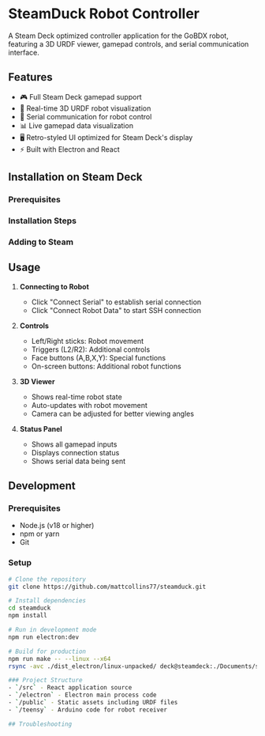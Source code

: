 # SteamDuck Robot Controller

A Steam Deck optimized controller application for the GoBDX robot, featuring a 3D URDF viewer, gamepad controls, and serial communication interface.

## Features

- 🎮 Full Steam Deck gamepad support
- 🤖 Real-time 3D URDF robot visualization
- 🔌 Serial communication for robot control
- 📊 Live gamepad data visualization
- 🖥️ Retro-styled UI optimized for Steam Deck's display
- ⚡ Built with Electron and React

## Installation on Steam Deck

### Prerequisites

### Installation Steps


### Adding to Steam


## Usage

1. **Connecting to Robot**
   - Click "Connect Serial" to establish serial connection
   - Click "Connect Robot Data" to start SSH connection

2. **Controls**
   - Left/Right sticks: Robot movement
   - Triggers (L2/R2): Additional controls
   - Face buttons (A,B,X,Y): Special functions
   - On-screen buttons: Additional robot functions

3. **3D Viewer**
   - Shows real-time robot state
   - Auto-updates with robot movement
   - Camera can be adjusted for better viewing angles

4. **Status Panel**
   - Shows all gamepad inputs
   - Displays connection status
   - Shows serial data being sent

## Development

### Prerequisites
- Node.js (v18 or higher)
- npm or yarn
- Git

### Setup
```bash
# Clone the repository
git clone https://github.com/mattcollins77/steamduck.git

# Install dependencies
cd steamduck
npm install

# Run in development mode
npm run electron:dev   

# Build for production
npm run make -- --linux --x64
rsync -avc ./dist_electron/linux-unpacked/ deck@steamdeck:./Documents/steamduck

### Project Structure
- `/src` - React application source
- `/electron` - Electron main process code
- `/public` - Static assets including URDF files
- `/teensy` - Arduino code for robot receiver

## Troubleshooting
